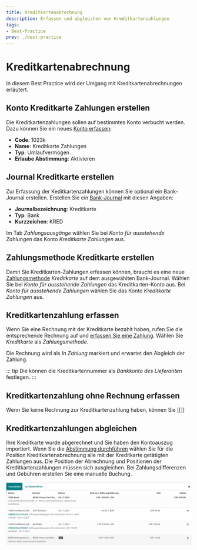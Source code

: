```yaml
---
title: Kreditkartenabrechnung
description: Erfassen und abgleichen von Kreditkartenzahlungen
tags:
- Best-Practice
prev: ./best-practice
---
```


# Kreditkartenabrechnung

In diesem Best Practice wird der Umgang mit Kreditkartenabrechnungen erläutert.

## Konto Kreditkarte Zahlungen erstellen

Die Kreditkartenzahlungen sollen auf bestimmtes Konto verbucht werden. Dazu können Sie ein neues [Konto erfassen](Finance%20Accounting.md#Konto%20erfassen):

* **Code**: 1023k
* **Name**: Kreditkarte Zahlungen
* **Typ**: Umlaufvermögen
* **Erlaube Abstimmung**: Aktivieren

## Journal Kreditkarte erstellen

Zur Erfassung der Keditkartenzahlungen können Sie optional ein Bank-Journal erstellen. Erstellen Sie ein [Bank-Journal](Finance.md#Bank-Journal%20erfassen) mit diesen Angaben:

* **Journalbezeichnung**: Kreditkarte
* **Typ**: Bank
* **Kurzzeichen**: KRED

Im Tab *Zahlungsausgänge* wählen Sie bei *Konto für ausstehende Zahlungen* das Konto *Kreditkarte Zahlungen* aus.

## Zahlungsmethode Kreditkarte erstellen

Damit Sie Kreditkarten-Zahlungen erfassen können, braucht es eine neue [Zahlungsmethode](Finance%20Payments.md#Zahlungsmethode%20für%20Lieferantenrechnungen%20hinzufügen) *Kreditkarte* auf dem ausgewählten Bank-Journal. Wählen Sie bei *Konto für ausstehende Zahlungen* das Kreditkarten-Konto aus. Bei *Konto für ausstehende Zahlungen* wählen Sie das Konto *Kreditkarte Zahlungen* aus.

## Kreditkartenzahlung erfassen

Wenn Sie eine Rechnung mit der Kreditkarte bezahlt haben, rufen Sie die entsprechende Rechnung auf und [erfassen Sie eine Zahlung](Invoicing.md#Zahlung%20erfassen). Wählen Sie *Kreditkarte* als *Zahlungsmethode*.

Die Rechnung wird als *In Zahlung* markiert und erwartet den Abgleich der Zahlung.

::: tip
Die können die Kreditkartennummer als *Bankkonto des Lieferanten* festlegen.
:::

## Kreditkartenzahlung ohne Rechnung erfassen

Wenn Sie keine Rechnung zur Kreditkartenzahlung haben, können Sie [[]] 

## Kreditkartenzahlungen abgleichen

Ihre Kreditkarte wurde abgerechnet und Sie haben den Kontoauszug importiert. Wenn Sie die [Abstimmung durchführen](Finance%20Reconcile.md#Abstimmung%20durchführen) wählen Sie für die Position Kreditkartenabrechnung alle mit der Kreditkarte getätigten Zahlungen aus.
Die Position der Abrechnung und Positionen der Kreditkartenzahlungen müssen sich ausgleichen. Bei Zahlungsdifferenzen und Gebühren erstellen Sie eine manuelle Buchung.

![](attachments/Best%20Practice%20Creditcard%20Payment%20Reconcile.png)